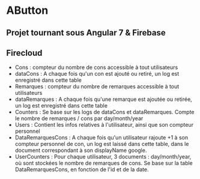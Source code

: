# AButton

## Projet tournant sous Angular 7 & Firebase

## Firecloud
- Cons : compteur du nombre de cons accessible à tout utilisateurs
- dataCons : A chaque fois qu'un con est ajouté ou retiré, un log est enregistré dans cette table
- Remarques : compteur du nombre de remarques accessible à tout utilisateurs
- dataRemarques : A chaque fois qu'une remarque est ajoutée ou retirée, un log est enregistré dans cette table
- Counters : Se base sur les logs de dataCons et dataRemarques. Compte le nombre de remarques / cons par day/month/year
- Users : Contient les infos relatives à l'utilisateur, ainsi que son compteur personnel
- DataRemarquesCons : A chaque fois qu'un utilisateur rajoute +1 à son compteur personnel de con, un log est laissé dans cette table, dans le document correspondant à son displayName google.
- UserCounters : Pour chaque utilisateur, 3 documents : day/month/year, où sont stockées le nombre de remarques de cons. Se base sur la table DataRemarquesCons, en fonction de l'id et de la date.
